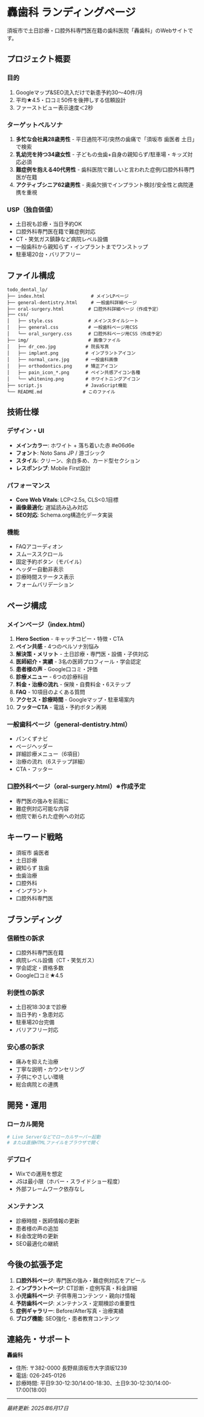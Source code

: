 # 轟歯科 ランディングページ

須坂市で土日診療・口腔外科専門医在籍の歯科医院「轟歯科」のWebサイトです。

## プロジェクト概要

### 目的
1. Googleマップ&SEO流入だけで新患予約30〜40件/月
2. 平均★4.5・口コミ50件を後押しする信頼設計
3. ファーストビュー表示速度＜2秒

### ターゲットペルソナ
1. **多忙な会社員28歳男性** - 平日通院不可/突然の歯痛で「須坂市 歯医者 土日」で検索
2. **乳幼児を持つ34歳女性** - 子どもの虫歯+自身の親知らず/駐車場・キッズ対応必須
3. **難症例を抱える40代男性** - 歯科医院で難しいと言われた症例/口腔外科専門医が在籍
4. **アクティブシニア62歳男性** - 奥歯欠損でインプラント検討/安全性と病院連携を重視

### USP（独自価値）
- 土日祝も診療・当日予約OK
- 口腔外科専門医在籍で難症例対応
- CT・笑気ガス鎮静など病院レベル設備
- 一般歯科から親知らず・インプラントまでワンストップ
- 駐車場20台・バリアフリー

## ファイル構成

```
todo_dental_lp/
├── index.html                 # メインLPページ
├── general-dentistry.html     # 一般歯科詳細ページ
├── oral-surgery.html         # 口腔外科詳細ページ（作成予定）
├── css/
│   ├── style.css             # メインスタイルシート
│   ├── general.css           # 一般歯科ページ用CSS
│   └── oral_surgery.css      # 口腔外科ページ用CSS（作成予定）
├── img/                      # 画像ファイル
│   ├── dr_ceo.jpg           # 院長写真
│   ├── implant.png          # インプラントアイコン
│   ├── normal_care.jpg      # 一般歯科画像
│   ├── orthodontics.png     # 矯正アイコン
│   ├── pain_icon_*.png      # ペイン共感アイコン各種
│   └── whitening.png        # ホワイトニングアイコン
├── script.js                # JavaScript機能
└── README.md               # このファイル
```

## 技術仕様

### デザイン・UI
- **メインカラー**: ホワイト + 落ち着いた赤 #e06d6e
- **フォント**: Noto Sans JP / 游ゴシック
- **スタイル**: クリーン、余白多め、カード型セクション
- **レスポンシブ**: Mobile First設計

### パフォーマンス
- **Core Web Vitals**: LCP<2.5s, CLS<0.1目標
- **画像最適化**: 遅延読み込み対応
- **SEO対応**: Schema.org構造化データ実装

### 機能
- FAQアコーディオン
- スムーススクロール
- 固定予約ボタン（モバイル）
- ヘッダー自動非表示
- 診療時間ステータス表示
- フォームバリデーション

## ページ構成

### メインページ（index.html）
1. **Hero Section** - キャッチコピー・特徴・CTA
2. **ペイン共感** - 4つのペルソナ別悩み
3. **解決策・メリット** - 土日診療・専門医・設備・子供対応
4. **医師紹介・実績** - 3名の医師プロフィール・学会認定
5. **患者様の声** - Google口コミ・評価
6. **診療メニュー** - 6つの診療科目
7. **料金・治療の流れ** - 保険・自費料金・6ステップ
8. **FAQ** - 10項目のよくある質問
9. **アクセス・診療時間** - Googleマップ・駐車場案内
10. **フッターCTA** - 電話・予約ボタン再掲

### 一般歯科ページ（general-dentistry.html）
- パンくずナビ
- ページヘッダー
- 詳細診療メニュー（6項目）
- 治療の流れ（6ステップ詳細）
- CTA・フッター

### 口腔外科ページ（oral-surgery.html）※作成予定
- 専門医の強みを前面に
- 難症例対応可能な内容
- 他院で断られた症例への対応

## キーワード戦略

- 須坂市 歯医者
- 土日診療
- 親知らず 抜歯
- 虫歯治療
- 口腔外科
- インプラント
- 口腔外科専門医

## ブランディング

### 信頼性の訴求
- 口腔外科専門医在籍
- 病院レベル設備（CT・笑気ガス）
- 学会認定・資格多数
- Google口コミ★4.5

### 利便性の訴求
- 土日祝18:30まで診療
- 当日予約・急患対応
- 駐車場20台完備
- バリアフリー対応

### 安心感の訴求
- 痛みを抑えた治療
- 丁寧な説明・カウンセリング
- 子供にやさしい環境
- 総合病院との連携

## 開発・運用

### ローカル開発
```bash
# Live Serverなどでローカルサーバー起動
# または直接HTMLファイルをブラウザで開く
```

### デプロイ
- Wixでの運用を想定
- JSは最小限（ホバー・スライドショー程度）
- 外部フレームワーク依存なし

### メンテナンス
- 診療時間・医師情報の更新
- 患者様の声の追加
- 料金改定時の更新
- SEO最適化の継続

## 今後の拡張予定

1. **口腔外科ページ**: 専門医の強み・難症例対応をアピール
2. **インプラントページ**: CT診断・症例写真・料金詳細
3. **小児歯科ページ**: 子供専用コンテンツ・親向け情報
4. **予防歯科ページ**: メンテナンス・定期検診の重要性
5. **症例ギャラリー**: Before/After写真・治療実績
6. **ブログ機能**: SEO強化・患者教育コンテンツ

## 連絡先・サポート

**轟歯科**
- 住所: 〒382-0000 長野県須坂市大字須坂1239
- 電話: 026-245-0126
- 診療時間: 平日9:30-12:30/14:00-18:30、土日9:30-12:30/14:00-17:00(18:00)

---
*最終更新: 2025年6月17日*